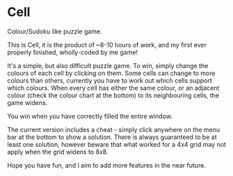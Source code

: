 Cell
====

Colour/Sudoku like puzzle game.

This is Cell, it is the product of ~8-10 hours of work, and my first ever properly finished, wholly-coded by me game!

It's a simple, but also difficult puzzle game. To win, simply change the colours of each cell by clicking on them.
Some cells can change to more colours than others, currently you have to work out which cells support which colours.
When every cell has either the same colour, or an adjacent colour (check the colour chart at the bottom) to its 
neighbouring cells, the game widens.

You win when you have correctly filled the entire window.

The current version includes a cheat - simply click anywhere on the menu bar at the bottom to show a solution.
There is always guaranteed to be at least one solution, however beware that what worked for a 4x4 grid may not
apply when the grid widens to 8x8.

Hope you have fun, and I aim to add more features in the near future.
